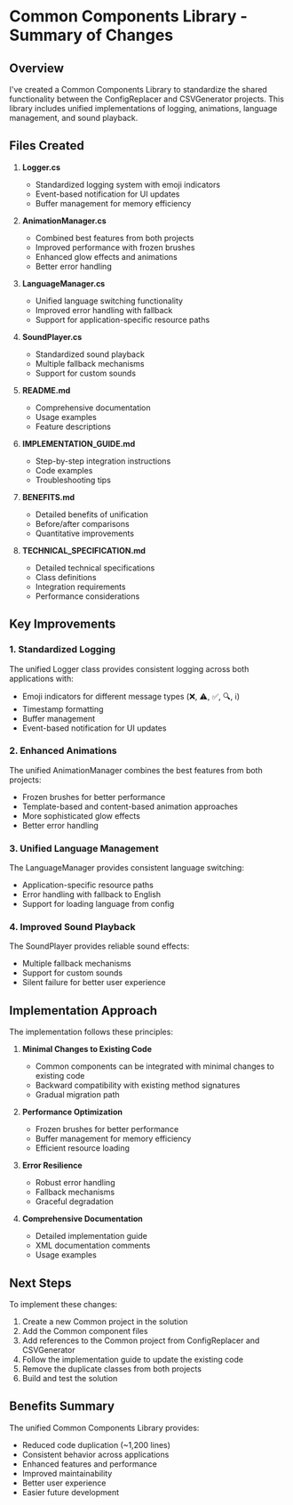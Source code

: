# Common Components Library - Summary of Changes

## Overview

I've created a Common Components Library to standardize the shared functionality between the ConfigReplacer and CSVGenerator projects. This library includes unified implementations of logging, animations, language management, and sound playback.

## Files Created

1. **Logger.cs**
   - Standardized logging system with emoji indicators
   - Event-based notification for UI updates
   - Buffer management for memory efficiency

2. **AnimationManager.cs**
   - Combined best features from both projects
   - Improved performance with frozen brushes
   - Enhanced glow effects and animations
   - Better error handling

3. **LanguageManager.cs**
   - Unified language switching functionality
   - Improved error handling with fallback
   - Support for application-specific resource paths

4. **SoundPlayer.cs**
   - Standardized sound playback
   - Multiple fallback mechanisms
   - Support for custom sounds

5. **README.md**
   - Comprehensive documentation
   - Usage examples
   - Feature descriptions

6. **IMPLEMENTATION_GUIDE.md**
   - Step-by-step integration instructions
   - Code examples
   - Troubleshooting tips

7. **BENEFITS.md**
   - Detailed benefits of unification
   - Before/after comparisons
   - Quantitative improvements

8. **TECHNICAL_SPECIFICATION.md**
   - Detailed technical specifications
   - Class definitions
   - Integration requirements
   - Performance considerations

## Key Improvements

### 1. Standardized Logging

The unified Logger class provides consistent logging across both applications with:
- Emoji indicators for different message types (❌, ⚠️, ✅, 🔍, ℹ️)
- Timestamp formatting
- Buffer management
- Event-based notification for UI updates

### 2. Enhanced Animations

The unified AnimationManager combines the best features from both projects:
- Frozen brushes for better performance
- Template-based and content-based animation approaches
- More sophisticated glow effects
- Better error handling

### 3. Unified Language Management

The LanguageManager provides consistent language switching:
- Application-specific resource paths
- Error handling with fallback to English
- Support for loading language from config

### 4. Improved Sound Playback

The SoundPlayer provides reliable sound effects:
- Multiple fallback mechanisms
- Support for custom sounds
- Silent failure for better user experience

## Implementation Approach

The implementation follows these principles:

1. **Minimal Changes to Existing Code**
   - Common components can be integrated with minimal changes to existing code
   - Backward compatibility with existing method signatures
   - Gradual migration path

2. **Performance Optimization**
   - Frozen brushes for better performance
   - Buffer management for memory efficiency
   - Efficient resource loading

3. **Error Resilience**
   - Robust error handling
   - Fallback mechanisms
   - Graceful degradation

4. **Comprehensive Documentation**
   - Detailed implementation guide
   - XML documentation comments
   - Usage examples

## Next Steps

To implement these changes:

1. Create a new Common project in the solution
2. Add the Common component files
3. Add references to the Common project from ConfigReplacer and CSVGenerator
4. Follow the implementation guide to update the existing code
5. Remove the duplicate classes from both projects
6. Build and test the solution

## Benefits Summary

The unified Common Components Library provides:
- Reduced code duplication (~1,200 lines)
- Consistent behavior across applications
- Enhanced features and performance
- Improved maintainability
- Better user experience
- Easier future development
